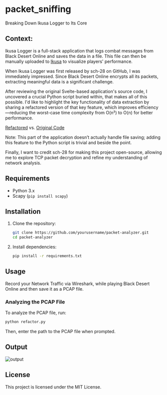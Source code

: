 # packet_sniffing
Breaking Down Ikusa Logger to Its Core

## Context:
Ikusa Logger is a full-stack application that logs combat messages from Black Desert Online and saves the data in a file. This file can then be manually uploaded to [Ikusa](https://ikusa.site/) to visualize players' performance.

When Ikusa Logger was first released by sch-28 on GitHub, I was immediately impressed. Since Black Desert Online encrypts all its packets, extracting meaningful data is a significant challenge.

After reviewing the original Svelte-based application's source code, I uncovered a crucial Python script buried within, that makes all of this possible. I'd like to highlight the key functionality of data extraction by sharing a refactored version of that key feature, which improves efficiency—reducing the worst-case time complexity from O(n²) to O(n) for better performance.

[Refactored](refactor.py) vs. [Original Code](original.py)

Note: This part of the application doesn’t actually handle file saving; adding this feature to the Python script is trivial and beside the point.

Finally, I want to credit sch-28 for making this project open-source, allowing me to explore TCP packet decryption and refine my understanding of network analysis.

## Requirements
- Python 3.x
- Scapy (`pip install scapy`)

## Installation
1. Clone the repository:
   ```sh
   git clone https://github.com/yourusername/packet-analyzer.git
   cd packet-analyzer
   ```
2. Install dependencies:
   ```sh
   pip install -r requirements.txt
   ```

## Usage
Record your Network Traffic via Wireshark, while playing Black Desert Online and then save it as a PCAP file.

### Analyzing the PCAP File
To analyze the PCAP file, run:
```sh
python refactor.py
```
Then, enter the path to the PCAP file when prompted.

## Output
![output](https://github.com/user-attachments/assets/982fb8cc-1060-4f3c-b7a9-aa109cf7467e)


## License
This project is licensed under the MIT License.
